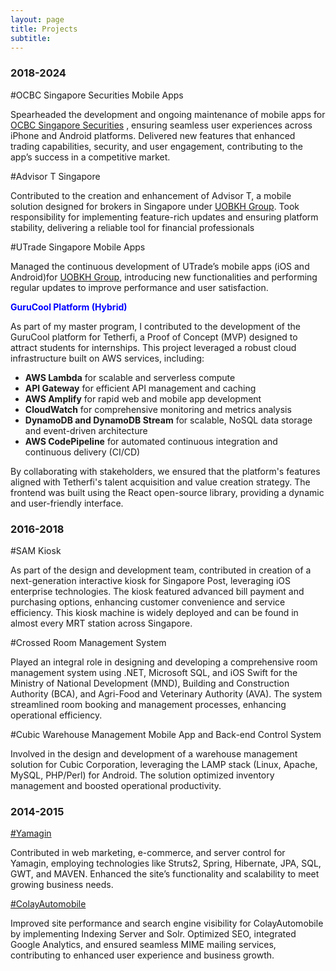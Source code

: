 ```yaml
---
layout: page
title: Projects
subtitle:
---
```


<html lang="en">
<head>
    <meta charset="UTF-8">
    <meta name="viewport" content="width=device-width, initial-scale=1.0">
    <title>Project Highlights</title>
    <link rel="stylesheet" href="styles.css">
</head>
<body>
    <div class="container">
        <p>
        <h3>2018-2024</h3>
#OCBC Singapore Securities Mobile Apps 
<p>
Spearheaded the development and ongoing maintenance of mobile apps for 
<a href="https://www.iocbc.com/">OCBC Singapore Securities</a>
, ensuring seamless user experiences across iPhone and Android platforms.
Delivered new features that enhanced trading capabilities, security, and user engagement, contributing to the app’s success in a competitive market.</p>
</p>
#Advisor T Singapore
<p>
Contributed to the creation and enhancement of Advisor T, a mobile solution designed for brokers in Singapore under <a href="https://www.uobkayhian.com/"> UOBKH Group</a>. Took responsibility for implementing feature-rich updates and ensuring platform stability, delivering a reliable tool for financial professionals
</p>
#UTrade Singapore Mobile Apps
<p>
Managed the continuous development of UTrade’s mobile apps (iOS and Android)for <a href="https://www.uobkayhian.com/"> UOBKH Group</a>, introducing new functionalities and performing regular updates to improve performance and user satisfaction.
</p>
<p><b style='color:blue !important;'>GuruCool Platform (Hybrid)</b></p>
<p>
As part of my master program, I contributed to the development of the GuruCool platform for Tetherfi, a Proof of Concept (MVP) designed to attract students for internships. This project leveraged a robust cloud infrastructure built on AWS services, including:
<ul>
  <li><b>AWS Lambda</b> for scalable and serverless compute</li>
  <li><b>API Gateway</b> for efficient API management and caching</li>
  <li><b>AWS Amplify</b> for rapid web and mobile app development</li>
  <li><b>CloudWatch</b> for comprehensive monitoring and metrics analysis</li>
  <li><b>DynamoDB and DynamoDB Stream</b> for scalable, NoSQL data storage and event-driven architecture</li>
  <li><b>AWS CodePipeline</b> for automated continuous integration and continuous delivery (CI/CD)</li>
</ul>
By collaborating with stakeholders, we ensured that the platform's features aligned with Tetherfi's talent acquisition and value creation strategy. The frontend was built using the React open-source library, providing a dynamic and user-friendly interface.</p>
<p><h3>2016-2018</h3>
#SAM Kiosk
<p>
As part of the design and development team, contributed in creation of a next-generation interactive kiosk for Singapore Post, leveraging iOS enterprise technologies. The kiosk featured advanced bill payment and purchasing options, enhancing customer convenience and service efficiency. This kiosk machine is widely deployed and can be found in almost every MRT station across Singapore.</p>
#Crossed Room Management System
<p>
Played an integral role in designing and developing a comprehensive room management system using .NET, Microsoft SQL, and iOS Swift for the Ministry of National Development (MND), Building and Construction Authority (BCA), and Agri-Food and Veterinary Authority (AVA). The system streamlined room booking and management processes, enhancing operational efficiency.
</p>
#Cubic Warehouse Management Mobile App and Back-end Control System
<p>
Involved in the design and development of a warehouse management solution for Cubic Corporation, leveraging the LAMP stack (Linux, Apache, MySQL, PHP/Perl) for Android. The solution optimized inventory management and boosted operational productivity.
</p>
<p>
<h3>2014-2015</h3>
<a href="https://www.yamagin.net/">#Yamagin</a>
<p>
Contributed in web marketing, e-commerce, and server control for Yamagin, employing technologies like Struts2, Spring, Hibernate, JPA, SQL, GWT, and MAVEN. Enhanced the site’s functionality and scalability to meet growing business needs.
</p>
<a href="https://www.colayhills.com/en/">#ColayAutomobile</a>
<p>
Improved site performance and search engine visibility for ColayAutomobile by implementing Indexing Server and Solr. Optimized SEO, integrated Google Analytics, and ensured seamless MIME mailing services, contributing to enhanced user experience and business growth.
</p>
    </div>
</body>
</html>

<!-- body {
    margin: 0;
    padding: 0;
    font-family: 'Arial', sans-serif;
    background-color: #f5f5f5;
    display: flex;
    justify-content: center;
    align-items: center;
    height: 100vh;
    <p>Coming Soon ~ I'm currently working on some exciting projects. Check back soon to see what I've been up to!</p>
} -->
